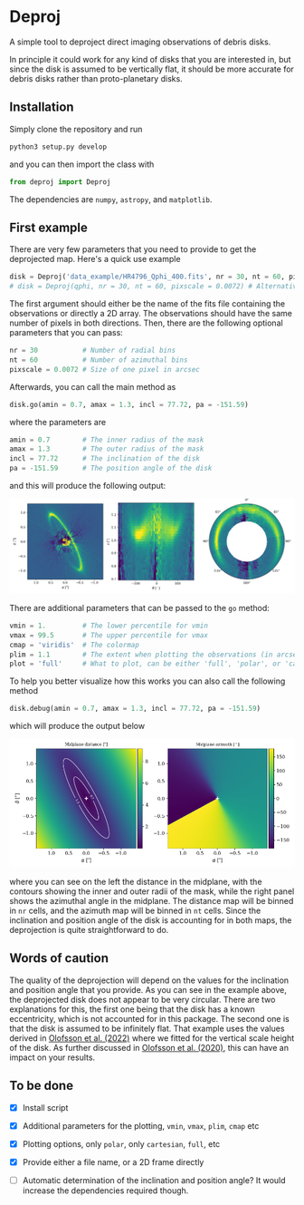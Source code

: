 # Deproj

A simple tool to deproject direct imaging observations of debris disks.

In principle it could work for any kind of disks that you are interested in, but since the disk is assumed to be vertically flat, it should be more accurate for debris disks rather than proto-planetary disks.


## Installation

Simply clone the repository and run

```python
python3 setup.py develop
```

and you can then import the class with

```python
from deproj import Deproj
```

The dependencies are `numpy`, `astropy`, and `matplotlib`.

## First example

There are very few parameters that you need to provide to get the deprojected map. Here's a quick use example

```python
disk = Deproj('data_example/HR4796_Qphi_400.fits', nr = 30, nt = 60, pixscale = 0.0072)
# disk = Deproj(qphi, nr = 30, nt = 60, pixscale = 0.0072) # Alternative way to initialize with a 2D array
```

The first argument should either be the name of the fits file containing the observations or directly a 2D array. The observations should have the same number of pixels in both directions. Then, there are the following optional parameters that you can pass:

```python
nr = 30           # Number of radial bins
nt = 60           # Number of azimuthal bins
pixscale = 0.0072 # Size of one pixel in arcsec
```

Afterwards, you can call the main method as

```python
disk.go(amin = 0.7, amax = 1.3, incl = 77.72, pa = -151.59)
```

where the parameters are

```python
amin = 0.7        # The inner radius of the mask
amax = 1.3        # The outer radius of the mask
incl = 77.72      # The inclination of the disk
pa = -151.59      # The position angle of the disk
```

and this will produce the following output:

![HR4796](screenshots/HR4796.png)

There are additional parameters that can be passed to the `go` method:

```python
vmin = 1.         # The lower percentile for vmin
vmax = 99.5       # The upper percentile for vmax
cmap = 'viridis'  # The colormap
plim = 1.1        # The extent when plotting the observations (in arcsec)
plot = 'full'     # What to plot, can be either 'full', 'polar', or 'cartesian'
```

To help you better visualize how this works you can also call the following method

```python
disk.debug(amin = 0.7, amax = 1.3, incl = 77.72, pa = -151.59)
```

which will produce the output below

![debug](screenshots/debug.png)

where you can see on the left the distance in the midplane, with the contours showing the inner and outer radii of the mask, while the right panel shows the azimuthal angle in the midplane. The distance map will be binned in `nr` cells, and the azimuth map will be binned in `nt` cells. Since the inclination and position angle of the disk is accounting for in both maps, the deprojection is quite straightforward to do.

## Words of caution

The quality of the deprojection will depend on the values for the inclination and position angle that you provide. As you can see in the example above, the deprojected disk does not appear to be very circular. There are two explanations for this, the first one being that the disk has a known eccentricity, which is not accounted for in this package. The second one is that the disk is assumed to be infinitely flat. That example uses the values derived in [Olofsson et al. (2022)](https://ui.adsabs.harvard.edu/abs/2022MNRAS.513..713O/abstract) where we fitted for the vertical scale height of the disk. As further discussed in [Olofsson et al. (2020)](https://ui.adsabs.harvard.edu/abs/2020A%26A...640A..12O/abstract), this can have an impact on your results.


## To be done

- [x] Install script
- [x] Additional parameters for the plotting, `vmin`, `vmax`, `plim`, `cmap` etc
- [x] Plotting options, only `polar`, only `cartesian`, `full`, etc
- [x] Provide either a file name, or a 2D frame directly
- [ ] Automatic determination of the inclination and position angle? It would increase the dependencies required though.



